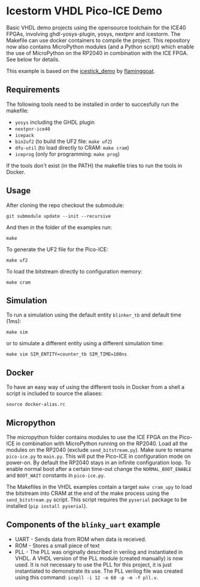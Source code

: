 # Icestorm VHDL Pico-ICE Demo
Basic VHDL demo projects using the opensource toolchain for the ICE40 FPGAs, involving ghdl-yosys-plugin, yosys, nextpnr and icestorm.
The Makefile can use docker containers to compile the project.
This repository now also contains MicroPython modules (and a Python script) which enable the use of MicroPython on the RP2040 in combination with the ICE FPGA. See below for details.

This example is based on the [icestick_demo](https://github.com/flaminggoat/icestick_demo) by [flaminggoat](https://github.com/flaminggoat).

## Requirements

The following tools need to be installed in order to succesfully run the makefile:
* `yosys` including the GHDL plugin
* `nextpnr-ice40`
* `icepack`
* `bin2uf2` (to build the UF2 file: `make uf2`)
* `dfu-util` (to load directly to CRAM: `make cram`)
* `iceprog` (only for programming: `make prog`)

If the tools don't exist (in the PATH) the makefile tries to run the tools in Docker.

## Usage

After cloning the repo checkout the submodule:
```shell
git submodule update --init --recursive
```

And then in the folder of the examples run:
```shell
make
```

To generate the UF2 file for the Pico-ICE:
```shell
make uf2
```

To load the bitstream directly to configuration memory:
```shell
make cram
```

## Simulation

To run a simulation using the default entity `blinker_tb` and default time (1ms):
```shell
make sim
```
or to simulate a different entity using a different simulation time:
```shell
make sim SIM_ENTITY=counter_tb SIM_TIME=100ns
```

## Docker

To have an easy way of using the different tools in Docker from a shell a script is included to source the aliases:
```shell
source docker-alias.rc
```

## Micropython

The micropython folder contains modules to use the ICE FPGA on the Pico-ICE in combination with MicroPython running on the RP2040. Load all the modules on the RP2040 (exclude `send_bitstream.py`). Make sure to rename `pico-ice.py` to `main.py`. This will put the Pico-ICE in configuration mode on power-on. By default the RP2040 stays in an infinite configuration loop. To enable normal boot after a certain time-out change the `NORMAL_BOOT_ENABLE` and `BOOT_WAIT` constants in `pico-ice.py`.

The Makefiles in the VHDL examples contain a target `make cram_upy` to load the bitstream into CRAM at the end of the make process using the `send_bitstream.py` script. This script requires the `pyserial` package to be installed (`pip install pyserial`). 

## Components of the `blinky_uart` example
 * UART - Sends data from ROM when data is received.
 * ROM - Stores a small piece of text
 * PLL - The PLL was originally described in verilog and instantiated in VHDL. A VHDL version of the PLL module (created manually) is now used. It is not necessary to use the PLL for this project, it is just instantiated to demonstrate its use. The PLL verilog file was created using this command: `icepll -i 12 -o 60 -p -m -f pll.v`.